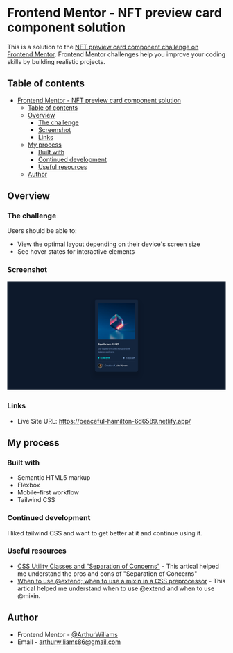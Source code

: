 # Frontend Mentor - NFT preview card component solution

This is a solution to the [NFT preview card component challenge on Frontend Mentor](https://www.frontendmentor.io/challenges/nft-preview-card-component-SbdUL_w0U). Frontend Mentor challenges help you improve your coding skills by building realistic projects.

## Table of contents

- [Frontend Mentor - NFT preview card component solution](#frontend-mentor---nft-preview-card-component-solution)
  - [Table of contents](#table-of-contents)
  - [Overview](#overview)
    - [The challenge](#the-challenge)
    - [Screenshot](#screenshot)
    - [Links](#links)
  - [My process](#my-process)
    - [Built with](#built-with)
    - [Continued development](#continued-development)
    - [Useful resources](#useful-resources)
  - [Author](#author)


## Overview

### The challenge

Users should be able to:

- View the optimal layout depending on their device's screen size
- See hover states for interactive elements

### Screenshot

![Page screenshot](./screenshot.png)

### Links

<!-- - Solution URL: <> -->
- Live Site URL: <https://peaceful-hamilton-6d6589.netlify.app/>

## My process

### Built with

- Semantic HTML5 markup
- Flexbox
- Mobile-first workflow
- Tailwind CSS

### Continued development

I liked tailwind CSS and want to get better at it and continue using it.

### Useful resources

- [CSS Utility Classes and "Separation of Concerns"](https://adamwathan.me/css-utility-classes-and-separation-of-concerns/) - This artical helped me understand the pros and cons of "Separation of Concerns"
- [When to use @extend; when to use a mixin in a CSS preprocessor](https://csswizardry.com/2014/11/when-to-use-extend-when-to-use-a-mixin/) - This artical helped me understand when to use @extend and when to use @mixin.

## Author

- Frontend Mentor - [@ArthurWiliams](https://www.frontendmentor.io/profile/ArthurWiliams)
- Email - [arthurwiliams86@gmail.com](mailto:arthurwiliams86@gmail.com)
